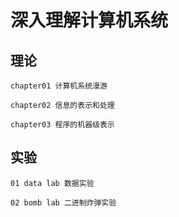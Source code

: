 # 深入理解计算机系统

## 理论

```
chapter01 计算机系统漫游

chapter02 信息的表示和处理

chapter03 程序的机器级表示
```

## 实验

```
01 data lab 数据实验

02 bomb lab 二进制炸弹实验
```